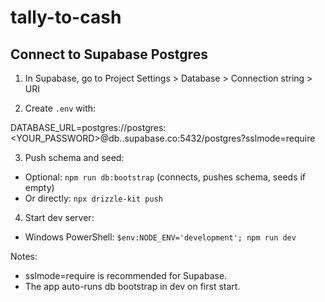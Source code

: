 # tally-to-cash

## Connect to Supabase Postgres

1) In Supabase, go to Project Settings > Database > Connection string > URI

2) Create `.env` with:

DATABASE_URL=postgres://postgres:<YOUR_PASSWORD>@db.<project-ref>.supabase.co:5432/postgres?sslmode=require

3) Push schema and seed:

 - Optional: `npm run db:bootstrap` (connects, pushes schema, seeds if empty)
 - Or directly: `npx drizzle-kit push`

4) Start dev server:

 - Windows PowerShell:
	 `$env:NODE_ENV='development'; npm run dev`

Notes:
 - sslmode=require is recommended for Supabase.
 - The app auto-runs db bootstrap in dev on first start.